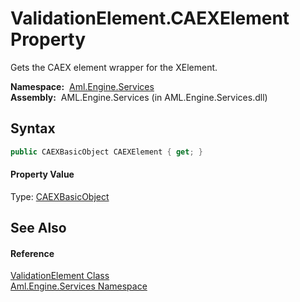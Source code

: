 ValidationElement.CAEXElement Property
======================================
Gets the CAEX element wrapper for the XElement.

  **Namespace:**  [Aml.Engine.Services][1]  
  **Assembly:**  AML.Engine.Services (in AML.Engine.Services.dll)

Syntax
------

```csharp
public CAEXBasicObject CAEXElement { get; }
```

#### Property Value
Type: [CAEXBasicObject][2]

See Also
--------

#### Reference
[ValidationElement Class][3]  
[Aml.Engine.Services Namespace][1]  

[1]: ../README.md
[2]: ../../Aml.Engine.CAEX/CAEXBasicObject/README.md
[3]: README.md
[4]: https://www.automationml.org
[5]: ../../icons/logoShade.png